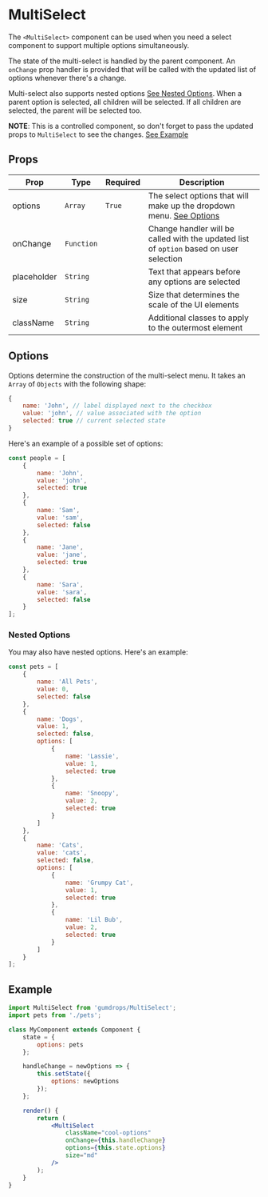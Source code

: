 # MultiSelect

The `<MultiSelect>` component can be used when you need a select component to support multiple options simultaneously.

The state of the multi-select is handled by the parent component. An `onChange` prop handler is provided that will be called with the updated list of options whenever there's a change.

Multi-select also supports nested options [See Nested Options](#nested-options). When a parent option is selected, all children will be selected. If all children are selected, the parent will be selected too.

**NOTE**: This is a controlled component, so don't forget to pass the updated props to `MultiSelect` to see the changes. [See Example](#example)

## Props

| Prop        | Type       | Required | Description                                                                             |
| ----------- | ---------- | -------- | --------------------------------------------------------------------------------------- |
| options     | `Array`    | `True`   | The select options that will make up the dropdown menu. [See Options](#options)         |
| onChange    | `Function` |          | Change handler will be called with the updated list of `option` based on user selection |
| placeholder | `String`   |          | Text that appears before any options are selected                                       |
| size        | `String`   |          | Size that determines the scale of the UI elements                                       |
| className   | `String`   |          | Additional classes to apply to the outermost element                                    |

## Options

Options determine the construction of the multi-select menu. It takes an `Array` of `Objects` with the following shape:

```js
{
    name: 'John', // label displayed next to the checkbox
    value: 'john', // value associated with the option
    selected: true // current selected state
}
```

Here's an example of a possible set of options:

```js
const people = [
    {
        name: 'John',
        value: 'john',
        selected: true
    },
    {
        name: 'Sam',
        value: 'sam',
        selected: false
    },
    {
        name: 'Jane',
        value: 'jane',
        selected: true
    },
    {
        name: 'Sara',
        value: 'sara',
        selected: false
    }
];
```

### Nested Options

You may also have nested options. Here's an example:

```js
const pets = [
    {
        name: 'All Pets',
        value: 0,
        selected: false
    },
    {
        name: 'Dogs',
        value: 1,
        selected: false,
        options: [
            {
                name: 'Lassie',
                value: 1,
                selected: true
            },
            {
                name: 'Snoopy',
                value: 2,
                selected: true
            }
        ]
    },
    {
        name: 'Cats',
        value: 'cats',
        selected: false,
        options: [
            {
                name: 'Grumpy Cat',
                value: 1,
                selected: true
            },
            {
                name: 'Lil Bub',
                value: 2,
                selected: true
            }
        ]
    }
];
```

## Example

```jsx
import MultiSelect from 'gumdrops/MultiSelect';
import pets from './pets';

class MyComponent extends Component {
    state = {
        options: pets
    };

    handleChange = newOptions => {
        this.setState({
            options: newOptions
        });
    };

    render() {
        return (
            <MultiSelect
                className="cool-options"
                onChange={this.handleChange}
                options={this.state.options}
                size="md"
            />
        );
    }
}
```
